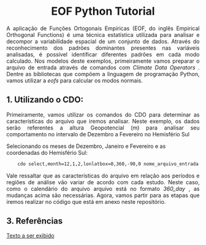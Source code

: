 <h1 align="center"> EOF Python Tutorial </h1>

<p align="justify"> 
  A aplicação de Funções Ortogonais Empíricas (EOF, do inglês Empirical Orthogonal Functions) é uma técnica estatística utilizada para analisar e decompor a variabilidade espacial de um conjunto de dados. Através do reconhecimento dos padrões dominantes presentes nas variáveis analisadas, é possível identificar diferentes padrões em cada modo calculado. Nos modelos deste exemplos, primeiramente vamos preparar o arquivo de entrada através de comandos com <i> Climate Data Operators </i>. Dentre as bibliotecas que compõem a linguagem de programação Python, vamos utilizar a <i> eofs </i> para calcular os modos normais.
  
 <h2> 1. Utilizando o CDO: </h2>
 <p align="justify"> Primeiramente, vamos utilizar os comandos do CDO para determinar as características do arquivo que iremos analisar. Neste exemplo, os dados serão referentes a altura Geopotencial (m) para analisar seu comportamento no intervalo de Dezembro a Fevereiro no Hemisfério Sul </p>
 <p>
Selecionando os meses de Dezembro, Janeiro e Fevereiro e as coordenadas do Hemisfério Sul:
</p>
  
``` bash
    cdo select,month=12,1,2,lonlatbox=0,360,-90,0 nome_arquivo_entrada.nc nome_arquivo_saida.nc
```
<p align="justify"> 
 Vale ressaltar que as características do arquivo em relação aos períodos e regiões de análise vão variar de acordo com cada estudo. Neste caso, como o calendário do arquivo arquivo está no formato <i> 360_day </i>, as mudanças acima são necessárias. 
 Agora, vamos partir para as etapas que iremos realizar no código que está em anexo neste repositório. </p>
  <h2> 3. Referências </h2>
   <a href="url">Texto a ser exibido</a>
